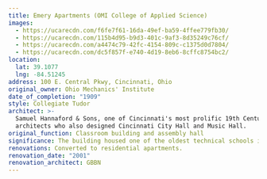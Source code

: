 ```yaml
---
title: Emery Apartments (OMI College of Applied Science)
images:
  - https://ucarecdn.com/f6fe7f61-16da-49ef-ba59-4ffee779fb30/
  - https://ucarecdn.com/115b4d95-b9d3-401c-9af3-8d35249c76cf/
  - https://ucarecdn.com/a4474c79-42fc-4154-809c-c1375d0d7804/
  - https://ucarecdn.com/dc5f857f-e740-4d19-8eb6-8cffc8754bc2/
location:
  lat: 39.1077
  lng: -84.51245
address: 100 E. Central Pkwy, Cincinnati, Ohio
original_owner: Ohio Mechanics' Institute
date_of_completion: "1909"
style: Collegiate Tudor
architect: >-
  Samuel Hannaford & Sons, one of Cincinnati's most prolific 19th Century
  architects who also designed Cincinnati City Hall and Music Hall.
original_function: Classroom building and assembly hall
significance: The building housed one of the oldest technical schools in the country.
renovations: Converted to residential apartments.
renovation_date: "2001"
renovation_architect: GBBN
---
```

